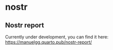 # nostr

## Nostr report
Currently under development, you can find it here:
https://manuelgg.quarto.pub/nostr-report/ 